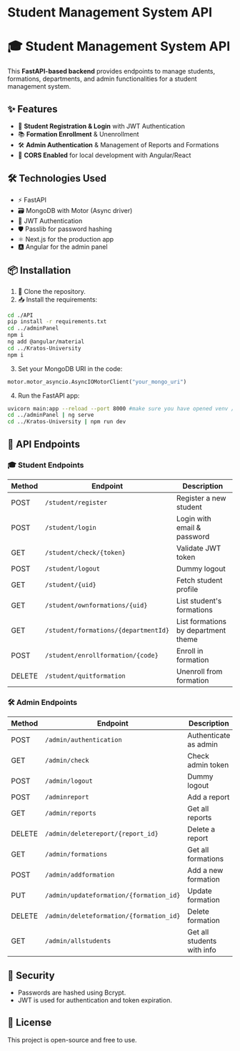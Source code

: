 # Student Management System API

# 🎓 Student Management System API

This **FastAPI-based backend** provides endpoints to manage students, formations, departments, and admin functionalities for a student management system.

## ✨ Features

- 🔐 **Student Registration & Login** with JWT Authentication
- 📚 **Formation Enrollment** & Unenrollment
- 🛠️ **Admin Authentication** & Management of Reports and Formations
- 🔄 **CORS Enabled** for local development with Angular/React

## 🛠 Technologies Used

- ⚡ FastAPI
- 🗃 MongoDB with Motor (Async driver)
- 🔐 JWT Authentication
- 🛡 Passlib for password hashing
- ⚛️ Next.js for the production app
- 🅰️ Angular for the admin panel

## 📦 Installation

1. 📁 Clone the repository.
2. 📥 Install the requirements:

```bash
cd ./API
pip install -r requirements.txt
cd ../adminPanel
npm i
ng add @angular/material
cd ../Kratos-University
npm i
```

3. Set your MongoDB URI in the code:

```python
motor.motor_asyncio.AsyncIOMotorClient("your_mongo_uri")
```

4. Run the FastAPI app:

```bash
uvicorn main:app --reload --port 8000 #make sure you have opened venv / install all required packages
cd ../adminPanel | ng serve
cd ../Kratos-University | npm run dev
```

## 📁 API Endpoints

### 🎓 Student Endpoints

| Method | Endpoint                          | Description |
|--------|-----------------------------------|-------------|
| POST   | `/student/register`               | Register a new student |
| POST   | `/student/login`                  | Login with email & password |
| GET    | `/student/check/{token}`          | Validate JWT token |
| POST   | `/student/logout`                 | Dummy logout |
| GET    | `/student/{uid}`                  | Fetch student profile |
| GET    | `/student/ownformations/{uid}`    | List student's formations |
| GET    | `/student/formations/{departmentId}` | List formations by department theme |
| POST   | `/student/enrollformation/{code}` | Enroll in formation |
| DELETE | `/student/quitformation`          | Unenroll from formation |

### 🛠️ Admin Endpoints

| Method | Endpoint                            | Description |
|--------|-------------------------------------|-------------|
| POST   | `/admin/authentication`             | Authenticate as admin |
| GET    | `/admin/check`                      | Check admin token |
| POST   | `/admin/logout`                     | Dummy logout |
| POST   | `/adminreport`                      | Add a report |
| GET    | `/admin/reports`                    | Get all reports |
| DELETE | `/admin/deletereport/{report_id}`   | Delete a report |
| GET    | `/admin/formations`                 | Get all formations |
| POST   | `/admin/addformation`               | Add a new formation |
| PUT    | `/admin/updateformation/{formation_id}` | Update formation |
| DELETE | `/admin/deleteformation/{formation_id}` | Delete formation |
| GET    | `/admin/allstudents`                | Get all students with info |

## 🔐 Security

- Passwords are hashed using Bcrypt.
- JWT is used for authentication and token expiration.

## 🔄 License

This project is open-source and free to use.
